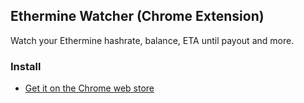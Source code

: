 ## Ethermine Watcher (Chrome Extension)
Watch your Ethermine hashrate, balance, ETA until payout and more.

### Install
- [Get it on the Chrome web store](https://chrome.google.com/webstore/detail/mnlfoooikhmcaomegmfopecjngldnmmn)
